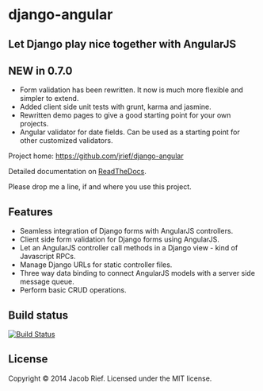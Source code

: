 django-angular
==============

Let Django play nice together with AngularJS
--------------------------------------------

NEW in 0.7.0
------------
* Form validation has been rewritten. It now is much more flexible and simpler to extend.
* Added client side unit tests with grunt, karma and jasmine.
* Rewritten demo pages to give a good starting point for your own projects.
* Angular validator for date fields. Can be used as a starting point for other customized validators.

Project home: https://github.com/jrief/django-angular

Detailed documentation on [ReadTheDocs](http://django-angular.readthedocs.org/).

Please drop me a line, if and where you use this project.

Features
--------
* Seamless integration of Django forms with AngularJS controllers.
* Client side form validation for Django forms using AngularJS.
* Let an AngularJS controller call methods in a Django view - kind of Javascript RPCs.
* Manage Django URLs for static controller files.
* Three way data binding to connect AngularJS models with a server side message queue.
* Perform basic CRUD operations.

Build status
------------
[![Build Status](https://travis-ci.org/jrief/django-angular.png?branch=master)](https://travis-ci.org/jrief/django-angular)

License
-------
Copyright &copy; 2014 Jacob Rief. Licensed under the MIT license.
